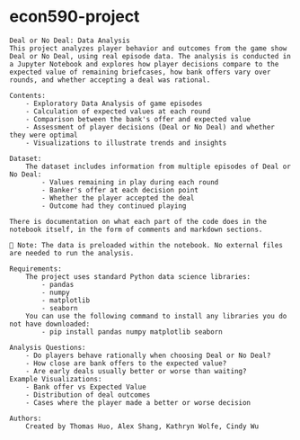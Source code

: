 # econ590-project
    Deal or No Deal: Data Analysis
    This project analyzes player behavior and outcomes from the game show Deal or No Deal, using real episode data. The analysis is conducted in a Jupyter Notebook and explores how player decisions compare to the expected value of remaining briefcases, how bank offers vary over rounds, and whether accepting a deal was rational.

    Contents:
        - Exploratory Data Analysis of game episodes
        - Calculation of expected values at each round
        - Comparison between the bank's offer and expected value
        - Assessment of player decisions (Deal or No Deal) and whether they were optimal
        - Visualizations to illustrate trends and insights

    Dataset:
        The dataset includes information from multiple episodes of Deal or No Deal:
            - Values remaining in play during each round
            - Banker's offer at each decision point
            - Whether the player accepted the deal
            - Outcome had they continued playing
    
    There is documentation on what each part of the code does in the notebook itself, in the form of comments and markdown sections.

    📌 Note: The data is preloaded within the notebook. No external files are needed to run the analysis.

    Requirements:
        The project uses standard Python data science libraries:
            - pandas
            - numpy
            - matplotlib
            - seaborn
        You can use the following command to install any libraries you do not have downloaded: 
            - pip install pandas numpy matplotlib seaborn
    
    Analysis Questions:
        - Do players behave rationally when choosing Deal or No Deal?
        - How close are bank offers to the expected value?
        - Are early deals usually better or worse than waiting?
    Example Visualizations:
        - Bank offer vs Expected Value
        - Distribution of deal outcomes
        - Cases where the player made a better or worse decision

    Authors:
        Created by Thomas Huo, Alex Shang, Kathryn Wolfe, Cindy Wu

